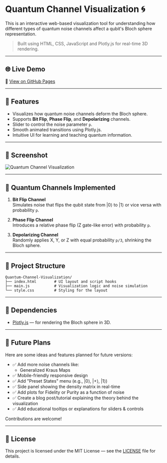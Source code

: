 # Quantum Channel Visualization 🌀

This is an interactive web-based visualization tool for understanding how different types of quantum noise channels affect a qubit's Bloch sphere representation.

> Built using HTML, CSS, JavaScript and Plotly.js for real-time 3D rendering.

---

## 🌐 Live Demo

🔗 [View on GitHub Pages](https://ankitk108.github.io/Quantum-Channel-Visualization)

---

## 🎯 Features

- Visualizes how quantum noise channels deform the Bloch sphere.
- Supports **Bit Flip**, **Phase Flip**, and **Depolarizing** channels.
- Slider to control the noise parameter `p`.
- Smooth animated transitions using Plotly.js.
- Intuitive UI for learning and teaching quantum information.

---

## 📸 Screenshot

![Quantum Channel Visualization](screenshot.png)

---

## 🧪 Quantum Channels Implemented

1. **Bit Flip Channel**  
   Simulates noise that flips the qubit state from |0⟩ to |1⟩ or vice versa with probability `p`.

2. **Phase Flip Channel**  
   Introduces a relative phase flip (Z gate-like error) with probability `p`.

3. **Depolarizing Channel**  
   Randomly applies X, Y, or Z with equal probability `p/3`, shrinking the Bloch sphere.

---

## 📁 Project Structure

```
Quantum-Channel-Visualization/
├── index.html        # UI layout and script hooks
├── main.js           # Visualization logic and noise simulation
└── style.css         # Styling for the layout
```

---

## 📌 Dependencies

- [Plotly.js](https://plotly.com/javascript/) — for rendering the Bloch sphere in 3D.

---

## 🔮 Future Plans

Here are some ideas and features planned for future versions:

- ✅ Add more noise channels like:
  - Generalized Kraus Maps
- ✅ Mobile-friendly responsive design
- ✅ Add "Preset States" menu (e.g., |0⟩, |+⟩, |1⟩)
- ✅ Side panel showing the density matrix in real-time
- ✅ Add plots for Fidelity or Purity as a function of noise
- ✅ Create a blog post/tutorial explaining the theory behind the visualization
- ✅ Add educational tooltips or explanations for sliders & controls

Contributions are welcome!

---

## 📜 License

This project is licensed under the MIT License — see the [LICENSE](LICENSE) file for details.

